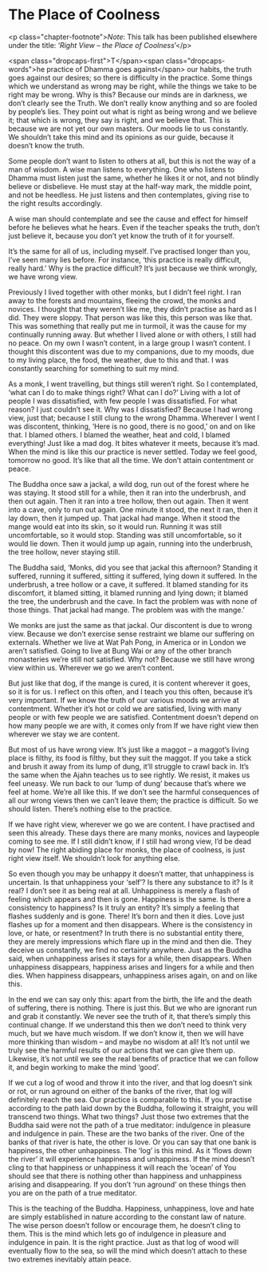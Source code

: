 The Place of Coolness
=====================

\<p class="chapter-footnote"\>*Note*: This talk has been published
elsewhere under the title: ‘*Right View – the Place of Coolness*’\</p\>

\<span class="dropcaps-first"\>T\</span\>\<span
class="dropcaps-words"\>he practice of Dhamma goes against\</span\> our
habits, the truth goes against our desires; so there is difficulty in
the practice. Some things which we understand as wrong may be right,
while the things we take to be right may be wrong. Why is this? Because
our minds are in darkness, we don’t clearly see the Truth. We don’t
really know anything and so are fooled by people’s lies. They point out
what is right as being wrong and we believe it; that which is wrong,
they say is right, and we believe that. This is because we are not yet
our own masters. Our moods lie to us constantly. We shouldn’t take this
mind and its opinions as our guide, because it doesn’t know the truth.

Some people don’t want to listen to others at all, but this is not the
way of a man of wisdom. A wise man listens to everything. One who
listens to Dhamma must listen just the same, whether he likes it or not,
and not blindly believe or disbelieve. He must stay at the half-way
mark, the middle point, and not be heedless. He just listens and then
contemplates, giving rise to the right results accordingly.

A wise man should contemplate and see the cause and effect for himself
before he believes what he hears. Even if the teacher speaks the truth,
don’t just believe it, because you don’t yet know the truth of it for
yourself.

It’s the same for all of us, including myself. I’ve practised longer
than you, I’ve seen many lies before. For instance, ‘this practice is
really difficult, really hard.’ Why is the practice difficult? It’s just
because we think wrongly, we have wrong view.

Previously I lived together with other monks, but I didn’t feel right. I
ran away to the forests and mountains, fleeing the crowd, the monks and
novices. I thought that they weren’t like me, they didn’t practise as
hard as I did. They were sloppy. That person was like this, this person
was like that. This was something that really put me in turmoil, it was
the cause for my continually running away. But whether I lived alone or
with others, I still had no peace. On my own I wasn’t content, in a
large group I wasn’t content. I thought this discontent was due to my
companions, due to my moods, due to my living place, the food, the
weather, due to this and that. I was constantly searching for something
to suit my mind.

As a monk, I went travelling, but things still weren’t right. So I
contemplated, ‘what can I do to make things right? What can I do?’
Living with a lot of people I was dissatisfied, with few people I was
dissatisfied. For what reason? I just couldn’t see it. Why was I
dissatisfied? Because I had wrong view, just that; because I still clung
to the wrong Dhamma. Wherever I went I was discontent, thinking, ‘Here
is no good, there is no good,’ on and on like that. I blamed others. I
blamed the weather, heat and cold, I blamed everything! Just like a mad
dog. It bites whatever it meets, because it’s mad. When the mind is like
this our practice is never settled. Today we feel good, tomorrow no
good. It’s like that all the time. We don’t attain contentment or peace.

The Buddha once saw a jackal, a wild dog, run out of the forest where he
was staying. It stood still for a while, then it ran into the
underbrush, and then out again. Then it ran into a tree hollow, then out
again. Then it went into a cave, only to run out again. One minute it
stood, the next it ran, then it lay down, then it jumped up. That jackal
had mange. When it stood the mange would eat into its skin, so it would
run. Running it was still uncomfortable, so it would stop. Standing was
still uncomfortable, so it would lie down. Then it would jump up again,
running into the underbrush, the tree hollow, never staying still.

The Buddha said, ‘Monks, did you see that jackal this afternoon?
Standing it suffered, running it suffered, sitting it suffered, lying
down it suffered. In the underbrush, a tree hollow or a cave, it
suffered. It blamed standing for its discomfort, it blamed sitting, it
blamed running and lying down; it blamed the tree, the underbrush and
the cave. In fact the problem was with none of those things. That jackal
had mange. The problem was with the mange.’

We monks are just the same as that jackal. Our discontent is due to
wrong view. Because we don’t exercise sense restraint we blame our
suffering on externals. Whether we live at Wat Pah Pong, in America or
in London we aren’t satisfied. Going to live at Bung Wai or any of the
other branch monasteries we’re still not satisfied. Why not? Because we
still have wrong view within us. Wherever we go we aren’t content.

But just like that dog, if the mange is cured, it is content wherever it
goes, so it is for us. I reflect on this often, and I teach you this
often, because it’s very important. If we know the truth of our various
moods we arrive at contentment. Whether it’s hot or cold we are
satisfied, living with many people or with few people we are satisfied.
Contentment doesn’t depend on how many people we are with, it comes only
from If we have right view then wherever we stay we are content.

But most of us have wrong view. It’s just like a maggot – a maggot’s
living place is filthy, its food is filthy, but they suit the maggot. If
you take a stick and brush it away from its lump of dung, it’ll struggle
to crawl back in. It’s the same when the Ajahn teaches us to see
rightly. We resist, it makes us feel uneasy. We run back to our ‘lump of
dung’ because that’s where we feel at home. We’re all like this. If we
don’t see the harmful consequences of all our wrong views then we can’t
leave them; the practice is difficult. So we should listen. There’s
nothing else to the practice.

If we have right view, wherever we go we are content. I have practised
and seen this already. These days there are many monks, novices and
laypeople coming to see me. If I still didn’t know, if I still had wrong
view, I’d be dead by now! The right abiding place for monks, the place
of coolness, is just right view itself. We shouldn’t look for anything
else.

So even though you may be unhappy it doesn’t matter, that unhappiness is
uncertain. Is that unhappiness your ‘self’? Is there any substance to
it? Is it real? I don’t see it as being real at all. Unhappiness is
merely a flash of feeling which appears and then is gone. Happiness is
the same. Is there a consistency to happiness? Is it truly an entity?
It’s simply a feeling that flashes suddenly and is gone. There! It’s
born and then it dies. Love just flashes up for a moment and then
disappears. Where is the consistency in love, or hate, or resentment? In
truth there is no substantial entity there, they are merely impressions
which flare up in the mind and then die. They deceive us constantly, we
find no certainty anywhere. Just as the Buddha said, when unhappiness
arises it stays for a while, then disappears. When unhappiness
disappears, happiness arises and lingers for a while and then dies. When
happiness disappears, unhappiness arises again, on and on like this.

In the end we can say only this: apart from the birth, the life and the
death of suffering, there is nothing. There is just this. But we who are
ignorant run and grab it constantly. We never see the truth of it, that
there’s simply this continual change. If we understand this then we
don’t need to think very much, but we have much wisdom. If we don’t know
it, then we will have more thinking than wisdom – and maybe no wisdom at
all! It’s not until we truly see the harmful results of our actions that
we can give them up. Likewise, it’s not until we see the real benefits
of practice that we can follow it, and begin working to make the mind
‘good’.

If we cut a log of wood and throw it into the river, and that log
doesn’t sink or rot, or run aground on either of the banks of the river,
that log will definitely reach the sea. Our practice is comparable to
this. If you practise according to the path laid down by the Buddha,
following it straight, you will transcend two things. What two things?
Just those two extremes that the Buddha said were not the path of a true
meditator: indulgence in pleasure and indulgence in pain. These are the
two banks of the river. One of the banks of that river is hate, the
other is love. Or you can say that one bank is happiness, the other
unhappiness. The ‘log’ is this mind. As it ‘flows down the river’ it
will experience happiness and unhappiness. If the mind doesn’t cling to
that happiness or unhappiness it will reach the ‘ocean’ of You should
see that there is nothing other than happiness and unhappiness arising
and disappearing. If you don’t ‘run aground’ on these things then you
are on the path of a true meditator.

This is the teaching of the Buddha. Happiness, unhappiness, love and
hate are simply established in nature according to the constant law of
nature. The wise person doesn’t follow or encourage them, he doesn’t
cling to them. This is the mind which lets go of indulgence in pleasure
and indulgence in pain. It is the right practice. Just as that log of
wood will eventually flow to the sea, so will the mind which doesn’t
attach to these two extremes inevitably attain peace.
